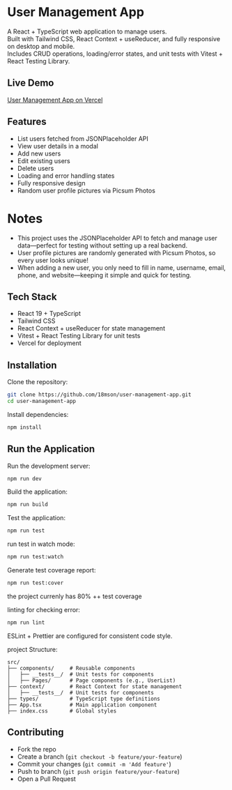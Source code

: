 # User Management App

A React + TypeScript web application to manage users.  
Built with Tailwind CSS, React Context + useReducer, and fully responsive on desktop and mobile.  
Includes CRUD operations, loading/error states, and unit tests with Vitest + React Testing Library.

## Live Demo

[User Management App on Vercel](https://user-management-app-18mson.vercel.app)

## Features

- List users fetched from JSONPlaceholder API  
- View user details in a modal  
- Add new users  
- Edit existing users  
- Delete users  
- Loading and error handling states  
- Fully responsive design  
- Random user profile pictures via Picsum Photos  

# Notes

- This project uses the JSONPlaceholder API to fetch and manage user data—perfect for testing without setting up a real backend.
- User profile pictures are randomly generated with Picsum Photos, so every user looks unique!
- When adding a new user, you only need to fill in name, username, email, phone, and website—keeping it simple and quick for testing.

## Tech Stack

- React 19 + TypeScript  
- Tailwind CSS  
- React Context + useReducer for state management  
- Vitest + React Testing Library for unit tests  
- Vercel for deployment  

## Installation
Clone the repository:

```bash
git clone https://github.com/18mson/user-management-app.git
cd user-management-app
```

Install dependencies:

```bash
npm install
```

## Run the Application

Run the development server:

```bash
npm run dev
```

Build the application:

```bash
npm run build
```

Test the application:

```bash
npm run test
```

run test in watch mode:

```bash
npm run test:watch
```

Generate test coverage report:

```bash
npm run test:cover
```
the project currenly has 80% ++ test coverage

linting for checking error:

```bash
npm run lint
```
ESLint + Prettier are configured for consistent code style.

project Structure:

```
src/
├── components/     # Reusable components
│   ├── __tests__/  # Unit tests for components
│   ├── Pages/      # Page components (e.g., UserList)
├── context/        # React Context for state management
│   ├── __tests__/  # Unit tests for components
├── types/          # TypeScript type definitions
├── App.tsx         # Main application component
├── index.css       # Global styles
```

## Contributing

- Fork the repo
- Create a branch (`git checkout -b feature/your-feature`)
- Commit your changes (`git commit -m 'Add feature'`)
- Push to branch (`git push origin feature/your-feature`)
- Open a Pull Request
